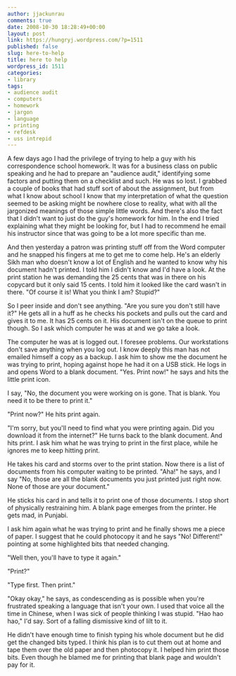 ```yaml
---
author: jjackunrau
comments: true
date: 2008-10-30 18:28:49+00:00
layout: post
link: https://hungryj.wordpress.com/?p=1511
published: false
slug: here-to-help
title: here to help
wordpress_id: 1511
categories:
- library
tags:
- audience audit
- computers
- homework
- jargon
- language
- printing
- refdesk
- uss intrepid
---
```


A few days ago I had the privilege of trying to help a guy with his correspondence school homework. It was for a business class on public speaking and he had to prepare an "audience audit," identifying some factors and putting them on a checklist and such. He was so lost. I grabbed a couple of books that had stuff sort of about the assignment, but from what I know about school I know that my interpretation of what the question seemed to be asking might be nowhere close to reality, what with all the jargonized meanings of those simple little words. And there's also the fact that I didn't want to just do the guy's homework for him. In the end I tried explaining what they might be looking for, but I had to recommend he email his instructor since that was going to be a lot more specific than me.

And then yesterday a patron was printing stuff off from the Word computer and he snapped his fingers at me to get me to come help. He's an elderly Sikh man who doesn't know a lot of English and he wanted to know why his document hadn't printed. I told him I didn't know and I'd have a look. At the print station he was demanding the 25 cents that was in there on his copycard but it only said 15 cents. I told him it looked like the card wasn't in there. "Of course it is! What you think I am? Stupid?" 

So I peer inside and don't see anything. "Are you sure you don't still have it?" He gets all in a huff as he checks his pockets and pulls out the card and gives it to me. It has 25 cents on it. His document isn't on the queue to print though. So I ask which computer he was at and we go take a look. 

The computer he was at is logged out. I foresee problems. Our workstations don't save anything when you log out. I know deeply this man has not emailed himself a copy as a backup. I ask him to show me the document he was trying to print, hoping against hope he had it on a USB stick. He logs in and opens Word to a blank document. "Yes. Print now!" he says and hits the little print icon. 

I say, "No, the document you were working on is gone. That is blank. You need it to be there to print it."

"Print now?" He hits print again. 

"I'm sorry, but you'll need to  find what you were printing again. Did you download it from the internet?" He turns back to the blank document. And hits print. I ask him what he was trying to print in the first place, while he ignores me to keep hitting print.

He takes his card and storms over to the print station. Now there is a list of documents from his computer waiting to be printed. "Aha!" he says, and I say "No, those are all the blank documents you just printed just right now. None of those are your document." 

He sticks his card in and tells it to print one of those documents. I stop short of physically restraining him. A blank page emerges from the printer. He gets mad, in Punjabi. 

I ask him again what he was trying to print and he finally shows me a piece of paper. I suggest that he could photocopy it and he says "No! Different!" pointing at some highlighted bits that needed changing. 

"Well then, you'll have to type it again."

"Print?"

"Type first. Then print."

"Okay okay," he says, as condescending as is possible when you're frustrated speaking a language that isn't your own. I used that voice all the time in Chinese, when I was sick of people thinking I was stupid. "Hao hao hao," I'd say. Sort of a falling dismissive kind of lilt to it.

He didn't have enough time to finish typing his whole document but he did get the changed bits typed. I think his plan is to cut them out at home and tape them over the old paper and then photocopy it. I helped him print those bits. Even though he blamed me for printing that blank page and wouldn't pay for it.
